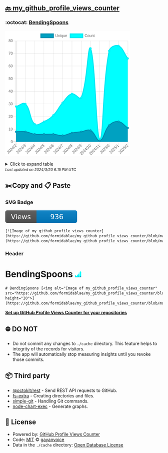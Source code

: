 ## [🔙 my_github_profile_views_counter](https://github.com/formidablae/my_github_profile_views_counter)

### :octocat: [BendingSpoons](https://github.com/formidablae/BendingSpoons)
![Image of my_github_profile_views_counter](https://github.com/formidablae/my_github_profile_views_counter/blob/master/graph/419892394/large/year.png)

<details>
	<summary>Click to expand table</summary>
	<h2>:calendar: Year Page Views Table</h2>
<table>
	<tr>
		<th>
			Last Updated
		</th>
		<th>
			Unique
		</th>
		<th>
			Count
		</th>
	</tr>
	<tr>
		<td>
			<code>2024/3/1</code>
		</td>
		<td>
			<code>11</code>
		</td>
		<td>
			<code>66</code>
		</td>
	</tr>
	<tr>
		<td>
			<code>2024/2/1</code>
		</td>
		<td>
			<code>16</code>
		</td>
		<td>
			<code>76</code>
		</td>
	</tr>
	<tr>
		<td>
			<code>2024/1/1</code>
		</td>
		<td>
			<code>13</code>
		</td>
		<td>
			<code>72</code>
		</td>
	</tr>
	<tr>
		<td>
			<code>2023/12/1</code>
		</td>
		<td>
			<code>1</code>
		</td>
		<td>
			<code>2</code>
		</td>
	</tr>
	<tr>
		<td>
			<code>2023/11/1</code>
		</td>
		<td>
			<code>9</code>
		</td>
		<td>
			<code>74</code>
		</td>
	</tr>
	<tr>
		<td>
			<code>2023/10/1</code>
		</td>
		<td>
			<code>8</code>
		</td>
		<td>
			<code>35</code>
		</td>
	</tr>
	<tr>
		<td>
			<code>2023/9/1</code>
		</td>
		<td>
			<code>7</code>
		</td>
		<td>
			<code>38</code>
		</td>
	</tr>
	<tr>
		<td>
			<code>2023/8/1</code>
		</td>
		<td>
			<code>5</code>
		</td>
		<td>
			<code>31</code>
		</td>
	</tr>
	<tr>
		<td>
			<code>2023/7/1</code>
		</td>
		<td>
			<code>6</code>
		</td>
		<td>
			<code>21</code>
		</td>
	</tr>
	<tr>
		<td>
			<code>2023/6/1</code>
		</td>
		<td>
			<code>6</code>
		</td>
		<td>
			<code>16</code>
		</td>
	</tr>
	<tr>
		<td>
			<code>2023/5/1</code>
		</td>
		<td>
			<code>6</code>
		</td>
		<td>
			<code>14</code>
		</td>
	</tr>
	<tr>
		<td>
			<code>2023/4/1</code>
		</td>
		<td>
			<code>8</code>
		</td>
		<td>
			<code>30</code>
		</td>
	</tr>
	<tr>
		<td>
			<code>2023/3/1</code>
		</td>
		<td>
			<code>8</code>
		</td>
		<td>
			<code>28</code>
		</td>
	</tr>
</table>

</details>
<small><i>Last updated on 2024/3/20 6:15 PM UTC</i></small>

## ✂️Copy and 📋 Paste
### SVG Badge
[![Image of my_github_profile_views_counter](https://github.com/formidablae/my_github_profile_views_counter/blob/master/svg/419892394/badge.svg)](https://github.com/formidablae/my_github_profile_views_counter/blob/master/readme/419892394/week.md)
```readme
[![Image of my_github_profile_views_counter](https://github.com/formidablae/my_github_profile_views_counter/blob/master/svg/419892394/badge.svg)](https://github.com/formidablae/my_github_profile_views_counter/blob/master/readme/419892394/week.md)
```
### Header
# BendingSpoons [<img alt="Image of my_github_profile_views_counter" src="https://github.com/formidablae/my_github_profile_views_counter/blob/master/graph/419892394/small/year.png" height="20">](https://github.com/formidablae/my_github_profile_views_counter/blob/master/readme/419892394/year.md)
```readme
# BendingSpoons [<img alt="Image of my_github_profile_views_counter" src="https://github.com/formidablae/my_github_profile_views_counter/blob/master/graph/419892394/small/year.png" height="20">](https://github.com/formidablae/my_github_profile_views_counter/blob/master/readme/419892394/year.md)
```
[**Set up GitHub Profile Views Counter for your repositories**](https://github.com/gayanvoice/github-profile-views-counter)
## ⛔ DO NOT
- Do not commit any changes to `./cache` directory. This feature helps to integrity of the records for visitors.
- The app will automatically stop measuring insights until you revoke those commits.
## 📦 Third party

- [@octokit/rest](https://www.npmjs.com/package/@octokit/rest) - Send REST API requests to GitHub.
- [fs-extra](https://www.npmjs.com/package/fs-extra) - Creating directories and files.
- [simple-git](https://www.npmjs.com/package/simple-git) - Handling Git commands.
- [node-chart-exec](https://www.npmjs.com/package/node-chart-exec) - Generate graphs.
## 📄 License
- Powered by: [GitHub Profile Views Counter](https://github.com/gayanvoice/github-profile-views-counter)
- Code: [MIT](./LICENSE) © [gayanvoice](https://github.com/gayanvoice/github-profile-views-counter)
- Data in the `./cache` directory: [Open Database License](https://opendatacommons.org/licenses/odbl/1-0/)